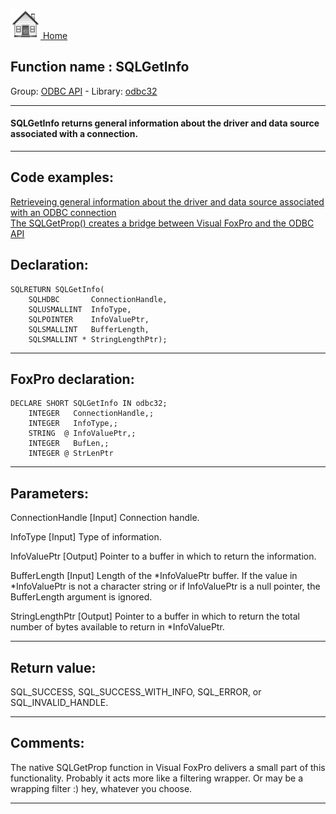 [<img src="../../images/home.png"> Home ](https://github.com/VFPX/Win32API)  

## Function name : SQLGetInfo
Group: [ODBC API](../../functions_group.md#ODBC_API)  -  Library: [odbc32](../../Libraries.md#odbc32)  
***  


#### SQLGetInfo returns general information about the driver and data source associated with a connection.
***  


## Code examples:
[Retrieveing general information about the driver and data source associated with an ODBC connection](../../samples/sample_289.md)  
[The SQLGetProp() creates a bridge between Visual FoxPro and the ODBC API](../../samples/sample_291.md)  

## Declaration:
```foxpro  
SQLRETURN SQLGetInfo(
	SQLHDBC       ConnectionHandle,
	SQLUSMALLINT  InfoType,
	SQLPOINTER    InfoValuePtr,
	SQLSMALLINT   BufferLength,
	SQLSMALLINT * StringLengthPtr);  
```  
***  


## FoxPro declaration:
```foxpro  
DECLARE SHORT SQLGetInfo IN odbc32;
	INTEGER   ConnectionHandle,;
	INTEGER   InfoType,;
	STRING  @ InfoValuePtr,;
	INTEGER   BufLen,;
	INTEGER @ StrLenPtr  
```  
***  


## Parameters:
ConnectionHandle 
[Input]
Connection handle. 

InfoType 
[Input]
Type of information. 

InfoValuePtr 
[Output]
Pointer to a buffer in which to return the information. 

BufferLength 
[Input]
Length of the *InfoValuePtr buffer. If the value in *InfoValuePtr is not a character string or if InfoValuePtr is a null pointer, the BufferLength argument is ignored. 

StringLengthPtr 
[Output]
Pointer to a buffer in which to return the total number of bytes available to return in *InfoValuePtr.   
***  


## Return value:
SQL_SUCCESS, SQL_SUCCESS_WITH_INFO, SQL_ERROR, or SQL_INVALID_HANDLE.  
***  


## Comments:
The native SQLGetProp function in Visual FoxPro delivers a small part of this functionality. Probably it acts more like a filtering wrapper. Or may be a wrapping filter :) hey, whatever you choose.  
  
***  

